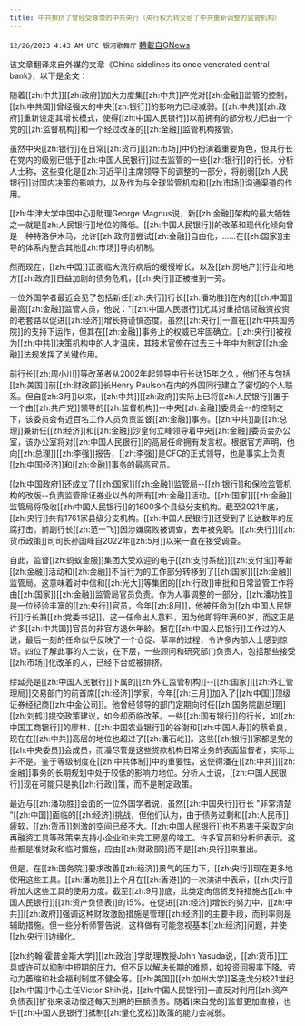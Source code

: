 ```yaml
---
title: 中共排挤了曾经受尊崇的中共央行（央行权力转交给了中共重新调整的监管机构）
---
```

`12/26/2023 4:43 AM UTC 银河歌舞厅` [轉載自GNews](https://gnews.org/articles/2151664)

该文章翻译来自外媒的文章《China sidelines its once venerated central bank》，以下是全文：

随着[[zh:中共]][[zh:政府]]加大力度集[[zh:中共]]产党对[[zh:金融]]监管的控制，[[zh:中共国]]曾经强大的中央[[zh:银行]]的影响力已经减弱。[[zh:中共]][[zh:政府]]重新设定其增长模式，使得[[zh:中国人民银行]]以前拥有的部分权力已由一个党的[[zh:监督机构]]和一个经过改革的[[zh:金融]]监管机构接管。

虽然中央[[zh:银行]]在日常[[zh:货币]][[zh:市场]]中仍扮演着重要角色，但其行长在党内的级别已低于[[zh:中国人民银行]]过去监管的一些[[zh:银行]]的行长。分析人士称，这些变化是[[zh:习近平]]主席领导下的调整的一部分，将削弱[[zh:人民银行]]对国内决策的影响力，以及作为与全球监管机构和[[zh:市场]]沟通渠道的作用。

[[zh:牛津大学中国中心]]助理George Magnus说，新[[zh:金融]]架构的最大牺牲之一就是[[zh:人民银行]]地位的降低。[[zh:中国人民银行]]的改革和现代化倾向曾是一种特洛伊木马，允许[[zh:政府]]尝试[[zh:金融]]自由化，......在[[zh:国家]]主导的体系内整合其他[[zh:市场]]导向机制。

然而现在，[[zh:中国]]正面临大流行病后的缓慢增长，以及[[zh:房地产]]行业和地方[[zh:政府]]日益加剧的债务危机，[[zh:央行]]正被推到一旁。

一位外国学者最近会见了包括新任[[zh:央行]]行长[[zh:潘功胜]]在内的[[zh:中国]]最高[[zh:金融]]监管人员，他说："[[zh:中国人民银行]]尤其对重拾信贷融资投资的老套路以促进[[zh:经济]]增长持谨慎态度。虽然[[zh:央行]]一直在[[zh:中共国务院]]的支持下运作，但其在[[zh:金融]]事务上的权威已牢固确立。[[zh:央行]]被视为[[zh:中共]]决策机构中的人才温床，其技术官僚在过去三十年中为制定[[zh:金融]]法规发挥了关键作用。

前行长[[zh:周小川]]等改革者从2002年起领导中行长达15年之久，他们还与包括[[zh:美国]]前[[zh:财政部]]长Henry Paulson在内的外国同行建立了密切的个人联系。但自[[zh:3月]]以来，[[zh:中共]][[zh:政府]]实际上已将[[zh:人民银行]]置于一个由[[zh:共产党]]领导的[[zh:监督机构]]--中央[[zh:金融]]委员会--的控制之下，该委员会有近百名工作人员负责监督[[zh:金融]]事务。[[zh:中共]]副[[zh:总理]]兼新任[[zh:经济]]和[[zh:金融]]沙皇何立峰领导着中央[[zh:金融]]委员会办公室，该办公室将对[[zh:中国人民银行]]的高层任命拥有发言权。根据官方声明，他向[[zh:总理]][[zh:李强]]报告，[[zh:李强]]是CFC的正式领导，也是事实上负责[[zh:中国经济]]和[[zh:金融]]事务的最高官员。

[[zh:中国政府]]还成立了[[zh:国家]][[zh:金融]]监管局--[[zh:银行]]和保险监管机构的改版--负责监管除证券业以外的所有[[zh:金融]]活动。[[zh:国家]][[zh:金融]]监管局将吸收[[zh:中国人民银行]]的1600多个县级分支机构。截至2021年底，[[zh:央行]]共有1761家县级分支机构。[[zh:中国人民银行]]还受到了长达数年的反腐打击。前副行长[[zh:范一飞]]因涉嫌腐败被调查，去年被免职。[[zh:央行]][[zh:货币政策]]司司长孙国峰自2022年[[zh:5月]]以来一直在接受调查。

自此，监督[[zh:蚂蚁金服]]集团大受欢迎的电子[[zh:支付系统]][[zh:支付宝]]等新[[zh:金融]]活动和[[zh:金融]]不当行为的工作部分转移到了[[zh:国家]][[zh:金融]]监管局。这意味着对中信和[[zh:光大]]等集团的[[zh:行政]]审批和日常监管工作将由[[zh:国家]][[zh:金融]]监管局官员负责。作为人事调整的一部分，[[zh:潘功胜]]是一位经验丰富的[[zh:央行]]官员，今年[[zh:8月]]，他被任命为[[zh:中国人民银行]]行长兼[[zh:党委书记]]，这一任命出人意料，因为他即将年满60岁，而这正是许多[[zh:中共国]]官员的非官方退休年龄。据在[[zh:中国人民银行]]工作过的人说，最后一刻的任命似乎反映了一个仓促、草率的过程，令许多内部人士感到惊讶。四位了解此事的人士说，在下层，一些顾问和研究部门负责人，包括那些接受[[zh:市场]]化改革的人，已经下台或被排挤。

缪延亮是[[zh:中国人民银行]]下属的[[zh:外汇监管机构]]--[[zh:国家]][[zh:外汇管理局]]交易部门的前首席[[zh:经济]]学家，今年[[zh:三月]]加入了[[zh:中国]]顶级证券经纪商[[zh:中金公司]]。他曾经领导的部门定期向时任[[zh:国务院副总理]][[zh:刘鹤]]提交政策建议，如今却面临改革。一些[[zh:国有银行]]的行长，如[[zh:中国工商银行]]的廖林、[[zh:中国农业银行]]的谷澍和[[zh:中国人寿]]的蔡希良，现在在[[zh:中共]]高层的地位也超过了[[zh:潘石屹]]。这些[[zh:银行]]家都是党的[[zh:中央委员]]会成员，而潘尽管是这些贷款机构日常业务的表面监督者，实际上并不是。鉴于等级制度在[[zh:中共体制]]中的重要性，这使得潘在[[zh:中共]][[zh:金融]]事务的长期规划中处于较低的影响力地位。分析人士说，[[zh:中国人民银行]]现在可能只是执[[zh:行政]]策，而不是制定政策。

最近与[[zh:潘功胜]]会面的一位外国学者说，虽然[[zh:中国央行]]行长 "非常清楚 "[[zh:中国]]面临的[[zh:经济]]挑战，但他们认为，由于债务过剩和[[zh:人民币]]疲软，[[zh:货币]]刺激的空间已经不大。[[zh:中国人民银行]]也不热衷于采取定向再融资工具等政策来支持小企业和未完工房屋的竣工。许多官员和分析师表示，这些都是准财政和临时措施，应由[[zh:财政部]]而不是[[zh:央行]]来推出。

但是，在[[zh:国务院]]要求改善[[zh:经济]]景气的压力下，[[zh:央行]]现在更多地使用这些工具。[[zh:潘功胜]]上个月在[[zh:香港]]的一次演讲中表示，[[zh:央行]]将加大这些工具的使用力度。截至[[zh:9月]]底，此类定向信贷支持措施占[[zh:中国人民银行]][[zh:资产负债表]]的15%。在促进[[zh:经济]]增长的努力中，[[zh:中共]][[zh:政府]]强调这种财政激励措施是管理[[zh:经济]]的主要手段，而利率则是辅助措施。但一些分析师警告说，这样做有可能忽视基本[[zh:经济]]问题，并使[[zh:央行]]边缘化。

[[zh:约翰·霍普金斯大学]][[zh:政治]]学助理教授John Yasuda说，[[zh:货币]]工具或许可以抑制中短期的压力，但不足以解决长期的难题，如投资回报率下降、劳动力萎缩和社会福利制度不健全等。[[zh:美国]][[zh:加州大学]]圣迭戈分校21世纪[[zh:中国]]中心主任Victor Shih说，[[zh:中国人民银行]]一直反对利用[[zh:资产负债表]]扩张来滚动偿还每天到期的巨额债务。随着[来自党的]监督更加直接，也许[[zh:中国人民银行]]抵制[[zh:量化宽松]]政策的能力会减弱。

